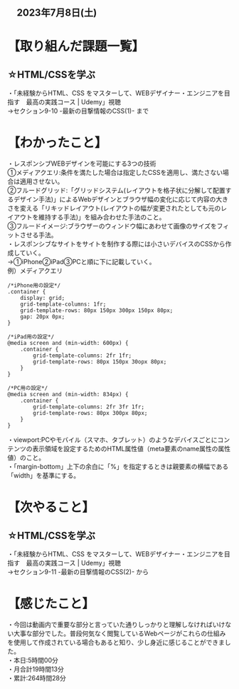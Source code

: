 ## 　2023年7月8日(土)
# 【取り組んだ課題一覧】
## ☆HTML/CSSを学ぶ
・「未経験からHTML、CSS をマスターして、WEBデザイナー・エンジニアを目指す　最高の実践コース | Udemy」視聴<br>
→セクション9-10 -最新の目撃情報のCSS(1)- まで<br>
# 【わかったこと】
・レスポンシブWEBデザインを可能にする3つの技術<br>
①メディアクエリ:条件を満たした場合は指定したCSSを適用し、満たさない場合は適用させない。<br>
②フルードグリッド:「グリッドシステム(レイアウトを格子状に分解して配置するデザイン手法)」によるWebデザインとブラウザ幅の変化に応じて内容の大きさを変える「リキッドレイアウト(レイアウトの幅が変更されたとしても元のレイアウトを維持する手法)」を組み合わせた手法のこと。<br>
③フルードイメージ:ブラウザーのウィンドウ幅にあわせて画像のサイズをフィットさせる手法。<br>
・レスポンシブなサイトをサイトを制作する際には小さいデバイスのCSSから作成していく。<br>
→①iPhone②iPad③PCと順に下に記載していく。<br>
例）メディアクエリ<br>
```
/*iPhone用の設定*/
.container {
    display: grid;
    grid-template-columns: 1fr;
    grid-template-rows: 80px 150px 300px 150px 80px;
    gap: 20px 0px;
}

/*iPad用の設定*/
@media screen and (min-width: 600px) {
    .container {
        grid-template-columns: 2fr 1fr;
        grid-template-rows: 80px 150px 30opx 80px;
    }
}

/*PC用の設定*/
@media screen and (min-width: 834px) {
    .container {
        grid-template-columns: 2fr 3fr 1fr;
        grid-template-rows: 80px 300px 80px;
    }
}
```
・viewport:PCやモバイル（スマホ、タブレット）のようなデバイスごとにコンテンツの表示領域を設定するためのHTML属性値（meta要素のname属性の属性値）のこと。<br>
・「margin-bottom」上下の余白に「%」を指定するときは親要素の横幅である「width」を基準にする。<br>
# 【次やること】
## ☆HTML/CSSを学ぶ
・「未経験からHTML、CSS をマスターして、WEBデザイナー・エンジニアを目指す　最高の実践コース | Udemy」視聴<br>
→セクション9-11 -最新の目撃情報のCSS(2)- から<br>
# 【感じたこと】
・今回は動画内で重要な部分と言っていた通りしっかりと理解しなければいけない大事な部分でした。普段何気なく閲覧しているWebページがこれらの仕組みを使用して作成されている場合もあると知り、少し身近に感じることができました。<br>
・本日:5時間00分<br>
・月合計19時間13分<br>
・累計:264時間28分
